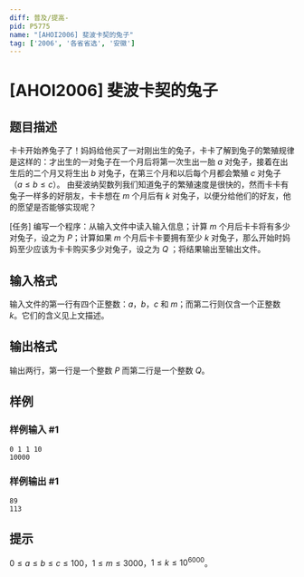 ```yaml
---
diff: 普及/提高-
pid: P5775
name: "[AHOI2006] 斐波卡契的兔子"
tag: ['2006', '各省省选', '安徽']
---
```

# [AHOI2006] 斐波卡契的兔子
## 题目描述

卡卡开始养兔子了！妈妈给他买了一对刚出生的兔子，卡卡了解到兔子的繁殖规律是这样的：才出生的一对兔子在一个月后将第一次生出一胎 $a$ 对兔子，接着在出生后的二个月又将生出 $b$ 对兔子，在第三个月和以后每个月都会繁殖 $c$ 对兔子（$a \le b \le c$）。   由斐波纳契数列我们知道兔子的繁殖速度是很快的，然而卡卡有兔子一样多的好朋友，卡卡想在 $m$ 个月后有 $k$ 对兔子，以便分给他们的好友，他的愿望是否能够实现呢？

[任务] 编写一个程序：从输入文件中读入输入信息；计算 $m$ 个月后卡卡将有多少对兔子，设之为 $P$；计算如果 $m$ 个月后卡卡要拥有至少 $k$ 对兔子，那么开始时妈妈至少应该为卡卡购买多少对兔子，设之为 $Q$ ；将结果输出至输出文件。
## 输入格式

输入文件的第一行有四个正整数：$a$，$b$，$c$ 和 $m$；而第二行则仅含一个正整数 $k$。它们的含义见上文描述。
## 输出格式

输出两行，第一行是一个整数 $P$ 而第二行是一个整数 $Q$。
## 样例

### 样例输入 #1
```
0 1 1 10
10000

```
### 样例输出 #1
```
89
113
```
## 提示

$0 \le a \le b \le c \le 100$，$1 \le m \le 3000$，$1 \le k \le 10^{6000}$。

